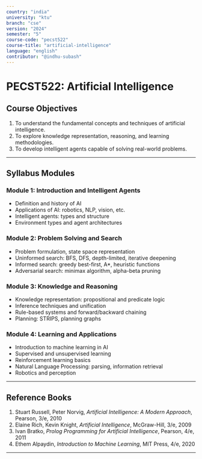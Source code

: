 ```yaml
---
country: "india"
university: "ktu"
branch: "cse"
version: "2024"
semester: "5"
course-code: "pecst522"
course-title: "artificial-intelligence"
language: "english"
contributor: "@indhu-subash"
---
```


# PECST522: Artificial Intelligence

## Course Objectives

1. To understand the fundamental concepts and techniques of artificial intelligence.  
2. To explore knowledge representation, reasoning, and learning methodologies.  
3. To develop intelligent agents capable of solving real-world problems.  

---

## Syllabus Modules

### Module 1: Introduction and Intelligent Agents
- Definition and history of AI  
- Applications of AI: robotics, NLP, vision, etc.  
- Intelligent agents: types and structure  
- Environment types and agent architectures  

### Module 2: Problem Solving and Search
- Problem formulation, state space representation  
- Uninformed search: BFS, DFS, depth-limited, iterative deepening  
- Informed search: greedy best-first, A*, heuristic functions  
- Adversarial search: minimax algorithm, alpha-beta pruning  

### Module 3: Knowledge and Reasoning
- Knowledge representation: propositional and predicate logic  
- Inference techniques and unification  
- Rule-based systems and forward/backward chaining  
- Planning: STRIPS, planning graphs  

### Module 4: Learning and Applications
- Introduction to machine learning in AI  
- Supervised and unsupervised learning  
- Reinforcement learning basics  
- Natural Language Processing: parsing, information retrieval  
- Robotics and perception  

---

## Reference Books

1. Stuart Russell, Peter Norvig, *Artificial Intelligence: A Modern Approach*, Pearson, 3/e, 2010  
2. Elaine Rich, Kevin Knight, *Artificial Intelligence*, McGraw-Hill, 3/e, 2009  
3. Ivan Bratko, *Prolog Programming for Artificial Intelligence*, Pearson, 4/e, 2011  
4. Ethem Alpaydin, *Introduction to Machine Learning*, MIT Press, 4/e, 2020  

---
